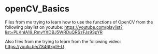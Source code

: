 # openCV_Basics
Files from me trying to learn how to use the functions of OpenCV from the following playlist on youtube: 
https://youtube.com/playlist?list=PLKnIA16_RmvYXDBJ5WRDuQRSzFJs93pYR

Also files from me trying to learn from the following video:
https://youtu.be/Z846tkgl9-U
